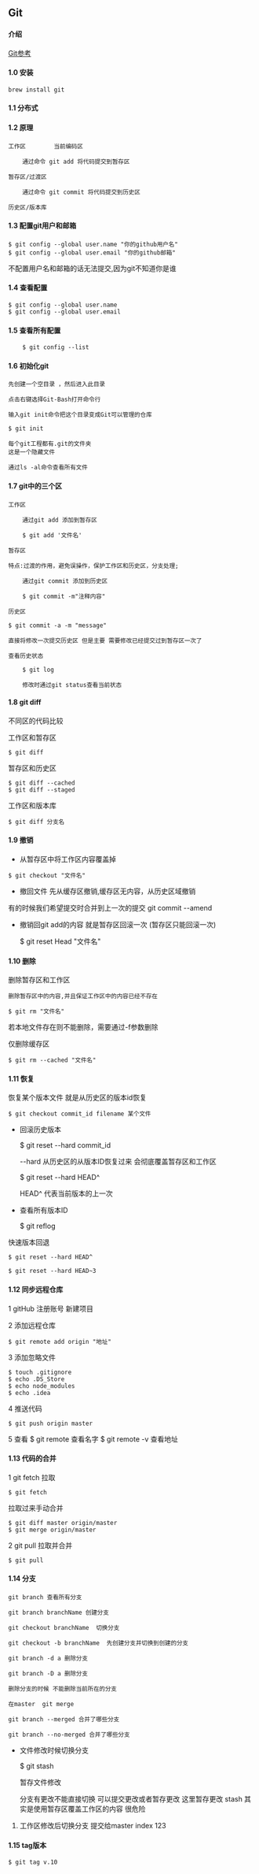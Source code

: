 ## Git

#### 介绍

[Git参考](http://www.zhufengpeixun.cn/docs/html/Git/git%E5%85%A5%E9%97%A8.html)


#### 1.0 安装

    brew install git

#### 1.1 分布式

#### 1.2 原理

    工作区        当前编码区

        通过命令 git add 将代码提交到暂存区

    暂存区/过渡区

        通过命令 git commit 将代码提交到历史区

    历史区/版本库

#### 1.3 配置git用户和邮箱

    $ git config --global user.name "你的github用户名"    
    $ git config --global user.email "你的github邮箱"

不配置用户名和邮箱的话无法提交,因为git不知道你是谁

#### 1.4 查看配置

    $ git config --global user.name 
    $ git config --global user.email

#### 1.5 查看所有配置

        $ git config --list

#### 1.6 初始化git
    
    先创建一个空目录 ，然后进入此目录

    点击右键选择Git-Bash打开命令行

    输入git init命令把这个目录变成Git可以管理的仓库

    $ git init

    每个git工程都有.git的文件夹
    这是一个隐藏文件

    通过ls -al命令查看所有文件

#### 1.7 git中的三个区

    工作区

        通过git add 添加到暂存区

        $ git add '文件名'

    暂存区

    特点:过渡的作用，避免误操作，保护工作区和历史区，分支处理;

        通过git commit 添加到历史区

        $ git commit -m"注释内容"

    历史区
    
    $ git commit -a -m "message"

    直接将修改一次提交历史区 但是主要 需要修改已经提交过到暂存区一次了

    查看历史状态

        $ git log
        
        修改时通过git status查看当前状态


#### 1.8 git diff

不同区的代码比较

工作区和暂存区 

    $ git diff 

暂存区和历史区

    $ git diff --cached
    $ git diff --staged

工作区和版本库

    $ git diff 分支名

#### 1.9 撤销

- 从暂存区中将工作区内容覆盖掉 

```
$ git checkout "文件名"
```
- 撤回文件 
先从缓存区撤销,缓存区无内容，从历史区域撤销 

有的时候我们希望提交时合并到上一次的提交 git commit --amend

- 撤销回git add的内容
就是暂存区回滚一次 (暂存区只能回滚一次)

    $ git reset Head "文件名"


#### 1.10 删除 

删除暂存区和工作区 

    删除暂存区中的内容,并且保证工作区中的内容已经不存在

    $ git rm "文件名"

若本地文件存在则不能删除，需要通过-f参数删除

仅删除缓存区 
    
    $ git rm --cached "文件名"

#### 1.11 恢复 

恢复某个版本文件 
就是从历史区的版本id恢复 

    $ git checkout commit_id filename 某个文件

- 回滚历史版本

    $ git reset --hard commit_id

    --hard 从历史区的从版本ID恢复过来 会彻底覆盖暂存区和工作区

    $ git reset --hard HEAD^

    HEAD^ 代表当前版本的上一次

- 查看所有版本ID 

    $ git reflog

快速版本回退 

    $ git reset --hard HEAD^

    $ git reset --hard HEAD~3

#### 1.12 同步远程仓库 

1 gitHub 
 注册账号 
 新建项目

2 添加远程仓库 

    $ git remote add origin "地址"

3 添加忽略文件 

    $ touch .gitignore
    $ echo .DS_Store
    $ echo node_modules
    $ echo .idea

4 推送代码 
    
    $ git push origin master

5 查看 
    $ git remote 查看名字
    $ git remote -v 查看地址

#### 1.13 代码的合并 

1 git fetch 
拉取
    
    $ git fetch

拉取过来手动合并

    $ git diff master origin/master
    $ git merge origin/master

2 git pull
拉取并合并

    $ git pull

#### 1.14 分支
    git branch 查看所有分支  

    git branch branchName 创建分支 

    git checkout branchName  切换分支 

    git checkout -b branchName  先创建分支并切换到创建的分支 

    git branch -d a 删除分支
    
    git branch -D a 删除分支

    删除分支的时候 不能删除当前所在的分支
    
    在master  git merge
    
    git branch --merged 合并了哪些分支
    
    git branch --no-merged 合并了哪些分支

- 文件修改时候切换分支

    $ git stash

    暂存文件修改

    分支有更改不能直接切换 可以提交更改或者暂存更改
    这里暂存更改 stash 其实是使用暂存区覆盖工作区的内容
    很危险
    
1. 工作区修改后切换分支 提交给master  index 123

#### 1.15 tag版本

    $ git tag v.10
